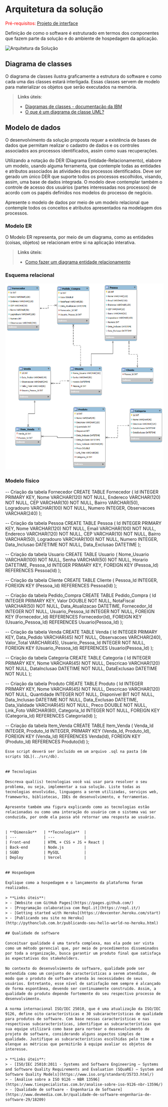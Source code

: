 # Arquitetura da solução

<span style="color:red">Pré-requisitos: <a href="05-Projeto-interface.md"> Projeto de interface</a></span>

Definição de como o software é estruturado em termos dos componentes que fazem parte da solução e do ambiente de hospedagem da aplicação.

![Arquitetura da Solução](images/arquitetura.png)

## Diagrama de classes

O diagrama de classes ilustra graficamente a estrutura do software e como cada uma das classes estará interligada. Essas classes servem de modelo para materializar os objetos que serão executados na memória.

> **Links úteis**:
> - [Diagramas de classes - documentação da IBM](https://www.ibm.com/docs/pt-br/rational-soft-arch/9.7.0?topic=diagrams-class)
> - [O que é um diagrama de classe UML?](https://www.lucidchart.com/pages/pt/o-que-e-diagrama-de-classe-uml)

##  Modelo de dados

O desenvolvimento da solução proposta requer a existência de bases de dados que permitam realizar o cadastro de dados e os controles associados aos processos identificados, assim como suas recuperações.

Utilizando a notação do DER (Diagrama Entidade-Relacionamento), elabore um modelo, usando alguma ferramenta, que contemple todas as entidades e atributos associados às atividades dos processos identificados. Deve ser gerado um único DER que suporte todos os processos escolhidos, visando, assim, uma base de dados integrada. O modelo deve contemplar também o controle de acesso dos usuários (partes interessadas nos processos) de acordo com os papéis definidos nos modelos do processo de negócio.

Apresente o modelo de dados por meio de um modelo relacional que contemple todos os conceitos e atributos apresentados na modelagem dos processos.

### Modelo ER

O Modelo ER representa, por meio de um diagrama, como as entidades (coisas, objetos) se relacionam entre si na aplicação interativa.

> **Links úteis**:
> - [Como fazer um diagrama entidade relacionamento](https://www.lucidchart.com/pages/pt/como-fazer-um-diagrama-entidade-relacionamento)

### Esquema relacional

<p align="center">
  <img src="images/modelo-logico.png" alt="Modelo lógico" width="800"/>
</p>

### Modelo físico

-- Criação da tabela Fornecedor
CREATE TABLE Fornecedor (
    Id INTEGER PRIMARY KEY,
    Nome VARCHAR(120) NOT NULL,
    Endereco VARCHAR(120) NOT NULL,
    CEP VARCHAR(10) NOT NULL,
    Bairro VARCHAR(50),
    Logradouro VARCHAR(100) NOT NULL,
    Numero INTEGER,
    Observacoes VARCHAR(240)
);

-- Criação da tabela Pessoa
CREATE TABLE Pessoa (
    Id INTEGER PRIMARY KEY,
    Nome VARCHAR(120) NOT NULL,
    Email VARCHAR(100) NOT NULL,
    Endereco VARCHAR(120) NOT NULL,
    CEP VARCHAR(10) NOT NULL,
    Bairro VARCHAR(50),
    Logradouro VARCHAR(100) NOT NULL,
    Numero INTEGER,
    Data_Inclusao DATETIME NOT NULL,
    Data_Exclusao DATETIME
);

-- Criação da tabela Usuario
CREATE TABLE Usuario (
    Nome_Usuario VARCHAR(100) NOT NULL,
    Senha VARCHAR(50) NOT NULL,
    Horario DATETIME,
    Pessoa_Id INTEGER PRIMARY KEY,
    FOREIGN KEY (Pessoa_Id) REFERENCES Pessoa(Id)
);

-- Criação da tabela Cliente
CREATE TABLE Cliente (
    Pessoa_Id INTEGER,
    FOREIGN KEY (Pessoa_Id) REFERENCES Pessoa(Id)
);

-- Criação da tabela Pedido_Compra
CREATE TABLE Pedido_Compra (
    Id INTEGER PRIMARY KEY,
    Valor DOUBLE NOT NULL,
    NotaFiscal VARCHAR(50) NOT NULL,
    Data_Atualizacao DATETIME,
    Fornecedor_Id INTEGER NOT NULL,
    Usuario_Pessoa_Id INTEGER NOT NULL,
    FOREIGN KEY (Fornecedor_Id) REFERENCES Fornecedor(Id),
    FOREIGN KEY (Usuario_Pessoa_Id) REFERENCES Usuario(Pessoa_Id)
);

-- Criação da tabela Venda
CREATE TABLE Venda (
    Id INTEGER PRIMARY KEY,
    Data_Pedido VARCHAR(45) NOT NULL,
    Observacoes VARCHAR(240),
    Valor_Total VARCHAR(45),
    Usuario_Pessoa_Id INTEGER NOT NULL,
    FOREIGN KEY (Usuario_Pessoa_Id) REFERENCES Usuario(Pessoa_Id)
);

-- Criação da tabela Categoria
CREATE TABLE Categoria (
    Id INTEGER PRIMARY KEY,
    Nome VARCHAR(45) NOT NULL,
    Descricao VARCHAR(120) NOT NULL,
    DataInclusao DATETIME NOT NULL,
    DataExclusao DATETIME NOT NULL
);

-- Criação da tabela Produto
CREATE TABLE Produto (
    Id INTEGER PRIMARY KEY,
    Nome VARCHAR(45) NOT NULL,
    Descricao VARCHAR(120) NOT NULL,
    Quantidade INTEGER NOT NULL,
    Disponivel BIT NOT NULL,
    Data_Inclusao DATETIME NOT NULL,
    Data_Exclusao DATETIME,
    Data_Validade VARCHAR(45) NOT NULL,
    Preco DOUBLE NOT NULL,
    Link_Foto VARCHAR(80),
    Categoria_Id INTEGER NOT NULL,
    FOREIGN KEY (Categoria_Id) REFERENCES Categoria(Id)
);

-- Criação da tabela Item_Venda
CREATE TABLE Item_Venda (
    Venda_Id INTEGER,
    Produto_Id INTEGER,
    PRIMARY KEY (Venda_Id, Produto_Id),
    FOREIGN KEY (Venda_Id) REFERENCES Venda(Id),
    FOREIGN KEY (Produto_Id) REFERENCES Produto(Id)
);
```
Esse script deverá ser incluído em um arquivo .sql na pasta [de scripts SQL](../src/db).


## Tecnologias

Descreva qual(is) tecnologias você vai usar para resolver o seu problema, ou seja, implementar a sua solução. Liste todas as tecnologias envolvidas, linguagens a serem utilizadas, serviços web, frameworks, bibliotecas, IDEs de desenvolvimento, e ferramentas.

Apresente também uma figura explicando como as tecnologias estão relacionadas ou como uma interação do usuário com o sistema vai ser conduzida, por onde ela passa até retornar uma resposta ao usuário.


| **Dimensão**   | **Tecnologia**  |
| ---            | ---             |
| Front-end      | HTML + CSS + JS + React |
| Back-end       | Node.js         |
| SGBD           | MySQL           |
| Deploy         | Vercel          |


## Hospedagem

Explique como a hospedagem e o lançamento da plataforma foram realizados.

> **Links úteis**:
> - [Website com GitHub Pages](https://pages.github.com/)
> - [Programação colaborativa com Repl.it](https://repl.it/)
> - [Getting started with Heroku](https://devcenter.heroku.com/start)
> - [Publicando seu site no Heroku](http://pythonclub.com.br/publicando-seu-hello-world-no-heroku.html)

## Qualidade de software

Conceituar qualidade é uma tarefa complexa, mas ela pode ser vista como um método gerencial que, por meio de procedimentos disseminados por toda a organização, busca garantir um produto final que satisfaça às expectativas dos stakeholders.

No contexto do desenvolvimento de software, qualidade pode ser entendida como um conjunto de características a serem atendidas, de modo que o produto de software atenda às necessidades de seus usuários. Entretanto, esse nível de satisfação nem sempre é alcançado de forma espontânea, devendo ser continuamente construído. Assim, a qualidade do produto depende fortemente do seu respectivo processo de desenvolvimento.

A norma internacional ISO/IEC 25010, que é uma atualização da ISO/IEC 9126, define oito características e 30 subcaracterísticas de qualidade para produtos de software. Com base nessas características e nas respectivas subcaracterísticas, identifique as subcaracterísticas que sua equipe utilizará como base para nortear o desenvolvimento do projeto de software, considerando alguns aspectos simples de qualidade. Justifique as subcaracterísticas escolhidas pelo time e elenque as métricas que permitirão à equipe avaliar os objetos de interesse.

> **Links úteis**:
> - [ISO/IEC 25010:2011 - Systems and Software Engineering — Systems and Software Quality Requirements and Evaluation (SQuaRE) — System and Software Quality Models](https://www.iso.org/standard/35733.html/)
> - [Análise sobre a ISO 9126 – NBR 13596](https://www.tiespecialistas.com.br/analise-sobre-iso-9126-nbr-13596/)
> - [Qualidade de software - Engenharia de Software](https://www.devmedia.com.br/qualidade-de-software-engenharia-de-software-29/18209)
